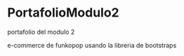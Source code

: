 # PortafolioModulo2
portafolio del modulo 2

e-commerce de funkopop usando la libreria de bootstraps
